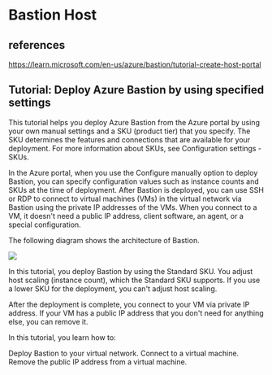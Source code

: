# Bastion Host

## references

<https://learn.microsoft.com/en-us/azure/bastion/tutorial-create-host-portal>

## Tutorial: Deploy Azure Bastion by using specified settings

This tutorial helps you deploy Azure Bastion from the Azure portal by using your own manual settings and a SKU (product tier) that you specify. The SKU determines the features and connections that are available for your deployment. For more information about SKUs, see Configuration settings - SKUs.

In the Azure portal, when you use the Configure manually option to deploy Bastion, you can specify configuration values such as instance counts and SKUs at the time of deployment. After Bastion is deployed, you can use SSH or RDP to connect to virtual machines (VMs) in the virtual network via Bastion using the private IP addresses of the VMs. When you connect to a VM, it doesn't need a public IP address, client software, an agent, or a special configuration.

The following diagram shows the architecture of Bastion.

![](https://learn.microsoft.com/en-us/azure/bastion/media/create-host/host-architecture.png)

In this tutorial, you deploy Bastion by using the Standard SKU. You adjust host scaling (instance count), which the Standard SKU supports. If you use a lower SKU for the deployment, you can't adjust host scaling.

After the deployment is complete, you connect to your VM via private IP address. If your VM has a public IP address that you don't need for anything else, you can remove it.

In this tutorial, you learn how to:

Deploy Bastion to your virtual network.
Connect to a virtual machine.
Remove the public IP address from a virtual machine.

